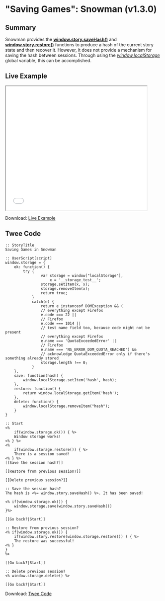 # "Saving Games": Snowman (v1.3.0)

## Summary

Snowman provides the **[window.story.saveHash()](https://videlais.github.io/snowman/1/window_story/functions/saveHash.html)** and **[window.story.restore()](https://videlais.github.io/snowman/1/window_story/functions/restore.html)** functions to produce a hash of the current story state and then recover it. However, it does not provide a mechanism for saving the hash between sessions. Through using the *[window.localStorage](https://developer.mozilla.org/en-US/docs/Web/API/Window/localStorage)* global variable, this can be accomplished.

## Live Example

<section>
<iframe src="snowman_savinggames_example.html" height=400 width=90%></iframe>

Download: <a href="snowman_savinggames_example.html" target="_blank">Live Example</a>
</section>

## Twee Code

```twee
:: StoryTitle
Saving Games in Snowman

:: UserScript[script]
window.storage = {
	ok: function() {
		try {
				var storage = window["localStorage"],
					x = '__storage_test__';
				storage.setItem(x, x);
				storage.removeItem(x);
				return true;
			}
			catch(e) {
				return e instanceof DOMException && (
				// everything except Firefox
				e.code === 22 ||
				// Firefox
				e.code === 1014 ||
				// test name field too, because code might not be present
				// everything except Firefox
				e.name === 'QuotaExceededError' ||
				// Firefox
				e.name === 'NS_ERROR_DOM_QUOTA_REACHED') &&
				// acknowledge QuotaExceededError only if there's something already stored
				storage.length !== 0;
			}
	},
	save: function(hash) {
		window.localStorage.setItem('hash', hash);
	},
	restore: function() {
		return window.localStorage.getItem('hash');
	},
	delete: function() {
		window.localStorage.removeItem("hash");
	}
}

:: Start
<%
	if(window.storage.ok()) { %>
	Window storage works!
<% } %>	
<%
	if(window.storage.restore()) { %>
	There is a session saved!
<% } %>
[[Save the session hash?]]

[[Restore from previous session?]]

[[Delete previous session?]]

:: Save the session hash?
The hash is <%= window.story.saveHash() %>. It has been saved!

<% if(window.storage.ok()) {
	window.storage.save(window.story.saveHash())
}%>

[[Go back?|Start]]

:: Restore from previous session?
<% if(window.storage.ok()) {
	if(window.story.restore(window.storage.restore()) ) { %>
	The restore was successful!
<% } 
}
%>

[[Go back?|Start]]

:: Delete previous session?
<% window.storage.delete() %>

[[Go back?|Start]]
```

Download: <a href="snowman_savinggames_twee.txt" target="_blank">Twee Code</a>
